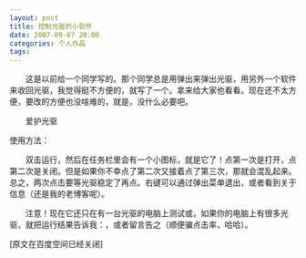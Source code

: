 ```yaml
---
layout: post
title: 控制光驱的小软件
date: 2007-09-07 20:00
categories: 个人作品
tags: 
---
```


　　这是以前给一个同学写的。那个同学总是用弹出来弹出光驱，用另外一个软件来收回光驱，我觉得挺不方便的，就写了一个。拿来给大家也看看。现在还不太方便，要改的方便也没啥难的，就是，没什么必要吧。

<!-- more -->


　　爱护光驱

使用方法：

　　双击运行，然后在任务栏里会有一个小图标，就是它了！点第一次是打开，点第二次是关闭。但是如果你不幸点了第二次又接着点了第三次，那就会混乱起来。总之，两次点击要等光驱稳定了再点。右键可以通过弹出菜单退出，或者看到关于信息（还是我的老博客呢）。

　　注意！现在它还只在有一台光驱的电脑上测试或，如果你的电脑上有很多光驱，就把运行结果告诉我：，或者留言告之（顺便骗点击率，哈哈）。

[原文在百度空间已经关闭]


